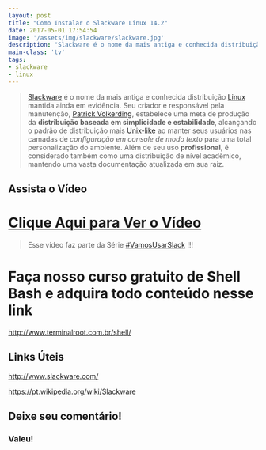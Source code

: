 ```yaml
---
layout: post
title: "Como Instalar o Slackware Linux 14.2"
date: 2017-05-01 17:54:54
image: '/assets/img/slackware/slackware.jpg'
description: "Slackware é o nome da mais antiga e conhecida distribuição Linux mantida ainda em evidência."
main-class: 'tv'
tags:
- slackware
- linux
---
```


> [Slackware](http://www.slackware.com/) é o nome da mais antiga e conhecida distribuição [Linux](http://www.terminalroot.com.br/tags#linux) mantida ainda em evidência. Seu criador e responsável pela manutenção, [Patrick Volkerding](https://pt.wikipedia.org/wiki/Patrick_Volkerding), estabelece uma meta de produção da __distribuição baseada em simplicidade e estabilidade__, alcançando o padrão de distribuição mais [Unix-like](https://pt.wikipedia.org/wiki/Sistema_operacional_tipo_Unix) ao manter seus usuários nas camadas de *configuração em console de modo texto* para uma total personalização do ambiente. Além de seu uso __profissional__, é considerado também como uma distribuição de nível acadêmico, mantendo uma vasta documentação atualizada em sua raiz.

## Assista o Vídeo


# [Clique Aqui para Ver o Vídeo](https://www.youtube.com/watch?v=PBhziG7CbsU)


> Esse vídeo faz parte da Série [#VamosUsarSlack](https://www.youtube.com/playlist?list=PLUJBQEDDLNcm7ofcijCwxjwcnODFhP6HD) !!!

# Faça nosso curso gratuito de Shell Bash e adquira todo conteúdo nesse link
<http://www.terminalroot.com.br/shell/>


## Links Úteis

<http://www.slackware.com/>

<https://pt.wikipedia.org/wiki/Slackware>

## Deixe seu comentário!

### Valeu!
